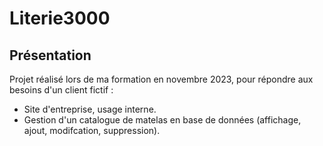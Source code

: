 # Literie3000

## Présentation 
Projet réalisé lors de ma formation en novembre 2023, pour répondre aux besoins d'un client fictif :
- Site d'entreprise, usage interne.
- Gestion d'un catalogue de matelas en base de données (affichage, ajout, modifcation, suppression).
